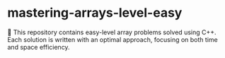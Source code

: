 # mastering-arrays-level-easy
🧠 This repository contains easy-level array problems solved using C++. Each solution is written with an optimal approach, focusing on both time and space efficiency.
